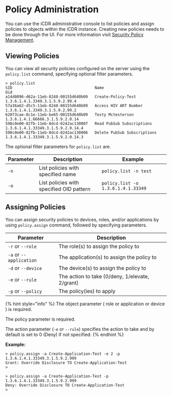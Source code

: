 # Policy Administration

You can use the iCDR administrative console to list policies and assign policies to objects within the iCDR instance. Creating new policies needs to be done through the UI. For more information visit [Security Policy Management](broken-reference).

## Viewing Policies

You can view all security policies configured on the server using the `policy.list` command, specifying optional filter parameters.

```
> policy.list
SID                                    Name                                   Oid                                       
a14d0096-d62a-11eb-8248-00155d640b09   Create-Policy-Test                     1.3.6.1.4.1.3349.3.1.5.9.2.99.4           
57a36a62-d5c5-11eb-8248-00155d640b09   Access HIV ART Number                  1.3.6.1.4.1.3349.3.1.5.9.2.99.2           
62073cae-8c1e-11eb-be65-00155d640b09   Testy Mctesterson                      1.3.6.1.4.1.66666.3.1.5.9.2.0.14          
598c0e00-82fb-11eb-8dcd-0242ac130007   Read PubSub Subscriptions              1.3.6.1.4.1.33349.3.1.5.9.2.0.14.4        
598c0e00-82fb-11eb-8dcd-0242ac130006   Delete PubSub Subscriptions            1.3.6.1.4.1.33349.3.1.5.9.2.0.14.3        
```

The optional filter parameters for `policy.list` are.

| Parameter | Description                              | Example                            |
| --------- | ---------------------------------------- | ---------------------------------- |
| `-n`      | List policies with specified name        | `policy.list -n test`              |
| `-o`      | List policies with specified OID pattern | `policy.list -o 1.3.6.1.4.1.33349` |

## Assigning Policies

You can assign security policies to devices, roles, and/or applications by using `policy.assign` command,  followed by specifying parameters.

| Parameter               | Description                                     |
| ----------------------- | ----------------------------------------------- |
| `-r` or `--role`        | The role(s) to assign the policy to             |
| `-a` or `--application` | The application(s) to assign the policy to      |
| `-d` or `--device`      | The device(s) to assign the policy to           |
| `-e` or `--rule`        | The action to take (0/deny, 1/elevate, 2/grant) |
| `-p` or `--policy`      | The policy(ies) to apply                        |

{% hint style="info" %}
The object parameter ( role or application or device ) is required.&#x20;

The policy parameter is required.

The action parameter (`-e` or `--rule`) specifies the action to take and by default is set to 0 (Deny) if not specified.
{% endhint %}

**Example:**

```
> policy.assign -a Create-Application-Test -e 2 -p 1.3.6.1.4.1.33349.3.1.5.9.2.999
Grant: Override Disclosure TO Create-Application-Test
>
```

```
> policy.assign -a Create-Application-Test -p 1.3.6.1.4.1.33349.3.1.5.9.2.999
Deny: Override Disclosure TO Create-Application-Test
>
```
